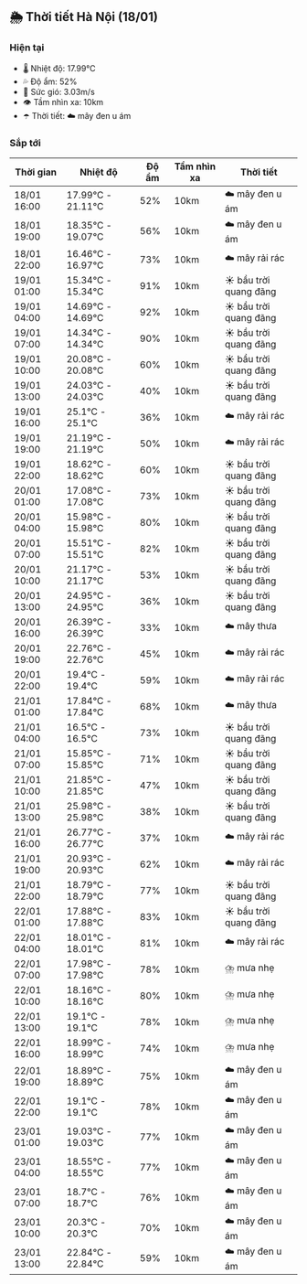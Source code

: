 ## 🌦️ Thời tiết Hà Nội (18/01)

### Hiện tại

- 🌡️ Nhiệt độ: 17.99℃
- 💦 Độ ẩm: 52%
- 💨 Sức gió: 3.03m/s
- 👁️ Tầm nhìn xa: 10km
- ☂️ Thời tiết: ☁️ mây đen u ám

### Sắp tới

| Thời gian | Nhiệt độ | Độ ẩm | Tầm nhìn xa | Thời tiết |
| --- | --- | --- | --- | --- |
| 18/01 16:00 | 17.99℃ - 21.11℃ | 52% | 10km | ☁️ mây đen u ám |
| 18/01 19:00 | 18.35℃ - 19.07℃ | 56% | 10km | ☁️ mây đen u ám |
| 18/01 22:00 | 16.46℃ - 16.97℃ | 73% | 10km | ☁️ mây rải rác |
| 19/01 01:00 | 15.34℃ - 15.34℃ | 91% | 10km | ☀️ bầu trời quang đãng |
| 19/01 04:00 | 14.69℃ - 14.69℃ | 92% | 10km | ☀️ bầu trời quang đãng |
| 19/01 07:00 | 14.34℃ - 14.34℃ | 90% | 10km | ☀️ bầu trời quang đãng |
| 19/01 10:00 | 20.08℃ - 20.08℃ | 60% | 10km | ☀️ bầu trời quang đãng |
| 19/01 13:00 | 24.03℃ - 24.03℃ | 40% | 10km | ☀️ bầu trời quang đãng |
| 19/01 16:00 | 25.1℃ - 25.1℃ | 36% | 10km | ☁️ mây rải rác |
| 19/01 19:00 | 21.19℃ - 21.19℃ | 50% | 10km | ☁️ mây rải rác |
| 19/01 22:00 | 18.62℃ - 18.62℃ | 60% | 10km | ☀️ bầu trời quang đãng |
| 20/01 01:00 | 17.08℃ - 17.08℃ | 73% | 10km | ☀️ bầu trời quang đãng |
| 20/01 04:00 | 15.98℃ - 15.98℃ | 80% | 10km | ☀️ bầu trời quang đãng |
| 20/01 07:00 | 15.51℃ - 15.51℃ | 82% | 10km | ☀️ bầu trời quang đãng |
| 20/01 10:00 | 21.17℃ - 21.17℃ | 53% | 10km | ☀️ bầu trời quang đãng |
| 20/01 13:00 | 24.95℃ - 24.95℃ | 36% | 10km | ☀️ bầu trời quang đãng |
| 20/01 16:00 | 26.39℃ - 26.39℃ | 33% | 10km | ☁️ mây thưa |
| 20/01 19:00 | 22.76℃ - 22.76℃ | 45% | 10km | ☁️ mây rải rác |
| 20/01 22:00 | 19.4℃ - 19.4℃ | 59% | 10km | ☁️ mây rải rác |
| 21/01 01:00 | 17.84℃ - 17.84℃ | 68% | 10km | ☁️ mây thưa |
| 21/01 04:00 | 16.5℃ - 16.5℃ | 73% | 10km | ☀️ bầu trời quang đãng |
| 21/01 07:00 | 15.85℃ - 15.85℃ | 71% | 10km | ☀️ bầu trời quang đãng |
| 21/01 10:00 | 21.85℃ - 21.85℃ | 47% | 10km | ☀️ bầu trời quang đãng |
| 21/01 13:00 | 25.98℃ - 25.98℃ | 38% | 10km | ☀️ bầu trời quang đãng |
| 21/01 16:00 | 26.77℃ - 26.77℃ | 37% | 10km | ☁️ mây rải rác |
| 21/01 19:00 | 20.93℃ - 20.93℃ | 62% | 10km | ☁️ mây rải rác |
| 21/01 22:00 | 18.79℃ - 18.79℃ | 77% | 10km | ☀️ bầu trời quang đãng |
| 22/01 01:00 | 17.88℃ - 17.88℃ | 83% | 10km | ☀️ bầu trời quang đãng |
| 22/01 04:00 | 18.01℃ - 18.01℃ | 81% | 10km | ☁️ mây rải rác |
| 22/01 07:00 | 17.98℃ - 17.98℃ | 78% | 10km | ⛈️ mưa nhẹ |
| 22/01 10:00 | 18.16℃ - 18.16℃ | 80% | 10km | ⛈️ mưa nhẹ |
| 22/01 13:00 | 19.1℃ - 19.1℃ | 78% | 10km | ⛈️ mưa nhẹ |
| 22/01 16:00 | 18.99℃ - 18.99℃ | 74% | 10km | ⛈️ mưa nhẹ |
| 22/01 19:00 | 18.89℃ - 18.89℃ | 75% | 10km | ☁️ mây đen u ám |
| 22/01 22:00 | 19.1℃ - 19.1℃ | 78% | 10km | ☁️ mây đen u ám |
| 23/01 01:00 | 19.03℃ - 19.03℃ | 77% | 10km | ☁️ mây đen u ám |
| 23/01 04:00 | 18.55℃ - 18.55℃ | 77% | 10km | ☁️ mây đen u ám |
| 23/01 07:00 | 18.7℃ - 18.7℃ | 76% | 10km | ☁️ mây đen u ám |
| 23/01 10:00 | 20.3℃ - 20.3℃ | 70% | 10km | ☁️ mây đen u ám |
| 23/01 13:00 | 22.84℃ - 22.84℃ | 59% | 10km | ☁️ mây đen u ám |
